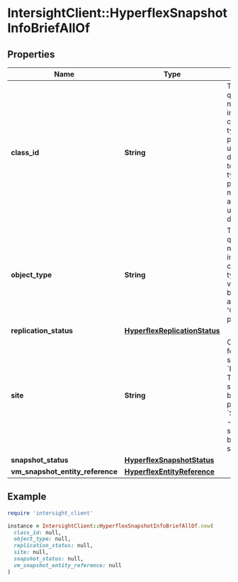 # IntersightClient::HyperflexSnapshotInfoBriefAllOf

## Properties

| Name | Type | Description | Notes |
| ---- | ---- | ----------- | ----- |
| **class_id** | **String** | The fully-qualified name of the instantiated, concrete type. This property is used as a discriminator to identify the type of the payload when marshaling and unmarshaling data. | [default to &#39;hyperflex.SnapshotInfoBrief&#39;] |
| **object_type** | **String** | The fully-qualified name of the instantiated, concrete type. The value should be the same as the &#39;ClassId&#39; property. | [default to &#39;hyperflex.SnapshotInfoBrief&#39;] |
| **replication_status** | [**HyperflexReplicationStatus**](HyperflexReplicationStatus.md) |  | [optional] |
| **site** | **String** | Cluster site for this snapshot. * &#x60;PRIMARY&#x60; - The cluster site for this backup is primary. * &#x60;SECONDARY&#x60; - The cluster site for this backup is secondary. | [optional][readonly][default to &#39;PRIMARY&#39;] |
| **snapshot_status** | [**HyperflexSnapshotStatus**](HyperflexSnapshotStatus.md) |  | [optional] |
| **vm_snapshot_entity_reference** | [**HyperflexEntityReference**](HyperflexEntityReference.md) |  | [optional] |

## Example

```ruby
require 'intersight_client'

instance = IntersightClient::HyperflexSnapshotInfoBriefAllOf.new(
  class_id: null,
  object_type: null,
  replication_status: null,
  site: null,
  snapshot_status: null,
  vm_snapshot_entity_reference: null
)
```

